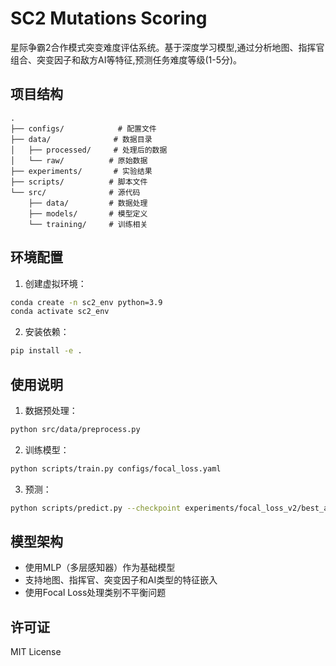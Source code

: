 # SC2 Mutations Scoring

星际争霸2合作模式突变难度评估系统。基于深度学习模型,通过分析地图、指挥官组合、突变因子和敌方AI等特征,预测任务难度等级(1-5分)。

## 项目结构

```
.
├── configs/            # 配置文件
├── data/              # 数据目录
│   ├── processed/     # 处理后的数据
│   └── raw/          # 原始数据
├── experiments/       # 实验结果
├── scripts/          # 脚本文件
└── src/              # 源代码
    ├── data/         # 数据处理
    ├── models/       # 模型定义
    └── training/     # 训练相关
```

## 环境配置

1. 创建虚拟环境：
```bash
conda create -n sc2_env python=3.9
conda activate sc2_env
```

2. 安装依赖：
```bash
pip install -e .
```

## 使用说明

1. 数据预处理：
```bash
python src/data/preprocess.py
```

2. 训练模型：
```bash
python scripts/train.py configs/focal_loss.yaml
```

3. 预测：
```bash
python scripts/predict.py --checkpoint experiments/focal_loss_v2/best_acc_checkpoint.pt
```

## 模型架构

- 使用MLP（多层感知器）作为基础模型
- 支持地图、指挥官、突变因子和AI类型的特征嵌入
- 使用Focal Loss处理类别不平衡问题

## 许可证

MIT License 